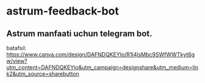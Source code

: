 # astrum-feedback-bot
## Astrum manfaati uchun telegram bot.


batafsil: https://www.canva.com/design/DAFNDQKEYlo/R1I4lsMbc9SWfWWTkyt6gw/view?utm_content=DAFNDQKEYlo&utm_campaign=designshare&utm_medium=link2&utm_source=sharebutton
